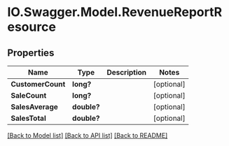 # IO.Swagger.Model.RevenueReportResource
## Properties

Name | Type | Description | Notes
------------ | ------------- | ------------- | -------------
**CustomerCount** | **long?** |  | [optional] 
**SaleCount** | **long?** |  | [optional] 
**SalesAverage** | **double?** |  | [optional] 
**SalesTotal** | **double?** |  | [optional] 

[[Back to Model list]](../README.md#documentation-for-models) [[Back to API list]](../README.md#documentation-for-api-endpoints) [[Back to README]](../README.md)

